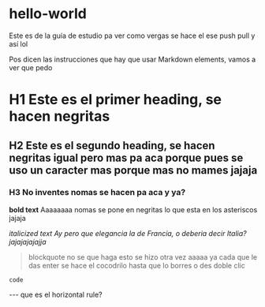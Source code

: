 # hello-world
Este es de la guía de estudio pa ver como vergas se hace el ese push pull y así lol

Pos dicen las instrucciones que hay que usar Markdown elements, vamos a ver que pedo

# H1 Este es el primer heading, se hacen negritas
## H2 Este es el segundo heading, se hacen negritas igual pero mas pa aca porque pues se uso un caracter mas porque mas no mames jajaja
### H3 No inventes nomas se hacen pa aca y ya?

**bold text** Aaaaaaaa nomas se pone en negritas lo que esta en los asteriscos jajaja

*italicized text*
*Ay pero que elegancia la de Francia, o deberia decir Italia? jajajajajajja*

>blockquote no se que haga esto
>se hizo otra vez
>aaaaa ya cada que le das enter se hace el cocodrilo hasta que lo borres o des doble clic

`code`

--- que es el horizontal rule?
